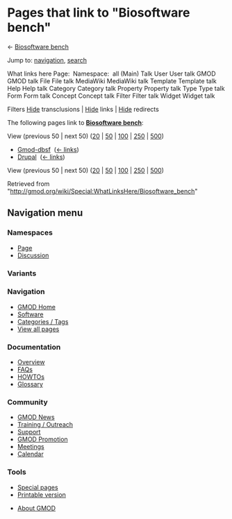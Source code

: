 <div id="mw-page-base" class="noprint">

</div>

<div id="mw-head-base" class="noprint">

</div>

<div id="content" class="mw-body" role="main">

<span id="top"></span>

<div id="mw-js-message" style="display:none;">

</div>



# <span dir="auto">Pages that link to "Biosoftware bench"</span>

<div id="bodyContent">

<div id="contentSub">

← [Biosoftware bench](/wiki/Biosoftware_bench "Biosoftware bench")

</div>

<div id="jump-to-nav" class="mw-jump">

Jump to: [navigation](#mw-navigation), [search](#p-search)

</div>

<div id="mw-content-text">

What links here Page:  Namespace:  all (Main) Talk User User talk GMOD
GMOD talk File File talk MediaWiki MediaWiki talk Template Template talk
Help Help talk Category Category talk Property Property talk Type Type
talk Form Form talk Concept Concept talk Filter Filter talk Widget
Widget talk

Filters
[Hide](/mediawiki/index.php?title=Special:WhatLinksHere/Biosoftware_bench&hidetrans=1 "Special:WhatLinksHere/Biosoftware bench")
transclusions \|
[Hide](/mediawiki/index.php?title=Special:WhatLinksHere/Biosoftware_bench&hidelinks=1 "Special:WhatLinksHere/Biosoftware bench")
links \|
[Hide](/mediawiki/index.php?title=Special:WhatLinksHere/Biosoftware_bench&hideredirs=1 "Special:WhatLinksHere/Biosoftware bench")
redirects

The following pages link to **[Biosoftware
bench](/wiki/Biosoftware_bench "Biosoftware bench")**:

View (previous 50 \| next 50)
([20](/mediawiki/index.php?title=Special:WhatLinksHere/Biosoftware_bench&limit=20 "Special:WhatLinksHere/Biosoftware bench")
\|
[50](/mediawiki/index.php?title=Special:WhatLinksHere/Biosoftware_bench&limit=50 "Special:WhatLinksHere/Biosoftware bench")
\|
[100](/mediawiki/index.php?title=Special:WhatLinksHere/Biosoftware_bench&limit=100 "Special:WhatLinksHere/Biosoftware bench")
\|
[250](/mediawiki/index.php?title=Special:WhatLinksHere/Biosoftware_bench&limit=250 "Special:WhatLinksHere/Biosoftware bench")
\|
[500](/mediawiki/index.php?title=Special:WhatLinksHere/Biosoftware_bench&limit=500 "Special:WhatLinksHere/Biosoftware bench"))

- [Gmod-dbsf](/wiki/Gmod-dbsf "Gmod-dbsf") ‎
  <span class="mw-whatlinkshere-tools">([←
  links](/mediawiki/index.php?title=Special:WhatLinksHere&target=Gmod-dbsf "Special:WhatLinksHere"))</span>
- [Drupal](/wiki/Drupal "Drupal") ‎
  <span class="mw-whatlinkshere-tools">([←
  links](/mediawiki/index.php?title=Special:WhatLinksHere&target=Drupal "Special:WhatLinksHere"))</span>

View (previous 50 \| next 50)
([20](/mediawiki/index.php?title=Special:WhatLinksHere/Biosoftware_bench&limit=20 "Special:WhatLinksHere/Biosoftware bench")
\|
[50](/mediawiki/index.php?title=Special:WhatLinksHere/Biosoftware_bench&limit=50 "Special:WhatLinksHere/Biosoftware bench")
\|
[100](/mediawiki/index.php?title=Special:WhatLinksHere/Biosoftware_bench&limit=100 "Special:WhatLinksHere/Biosoftware bench")
\|
[250](/mediawiki/index.php?title=Special:WhatLinksHere/Biosoftware_bench&limit=250 "Special:WhatLinksHere/Biosoftware bench")
\|
[500](/mediawiki/index.php?title=Special:WhatLinksHere/Biosoftware_bench&limit=500 "Special:WhatLinksHere/Biosoftware bench"))

</div>

<div class="printfooter">

Retrieved from
"<http://gmod.org/wiki/Special:WhatLinksHere/Biosoftware_bench>"

</div>

<div id="catlinks" class="catlinks catlinks-allhidden">

</div>

<div class="visualClear">

</div>

</div>

</div>

<div id="mw-navigation">

## Navigation menu

<div id="mw-head">



<div id="left-navigation">

<div id="p-namespaces" class="vectorTabs" role="navigation"
aria-labelledby="p-namespaces-label">

### Namespaces

- <span id="ca-nstab-main"><a href="/wiki/Biosoftware_bench" accesskey="c"
  title="View the content page [c]">Page</a></span>
- <span id="ca-talk"><a
  href="/mediawiki/index.php?title=Talk:Biosoftware_bench&amp;action=edit&amp;redlink=1"
  accesskey="t"
  title="Discussion about the content page [t]">Discussion</a></span>

</div>

<div id="p-variants" class="vectorMenu emptyPortlet" role="navigation"
aria-labelledby="p-variants-label">

### 

### Variants[](#)

<div class="menu">

</div>

</div>

</div>





</div>

</div>

</div>

<div id="mw-panel">

<div id="p-logo" role="banner">

<a href="/wiki/Main_Page"
style="background-image: url(http://gmod.org/images/GMOD-cogs.png);"
title="Visit the main page"></a>

</div>

<div id="p-Navigation" class="portal" role="navigation"
aria-labelledby="p-Navigation-label">

### Navigation

<div class="body">

- <span id="n-GMOD-Home">[GMOD Home](/wiki/Main_Page)</span>
- <span id="n-Software">[Software](/wiki/GMOD_Components)</span>
- <span id="n-Categories-.2F-Tags">[Categories /
  Tags](/wiki/Categories)</span>
- <span id="n-View-all-pages">[View all
  pages](/wiki/Special:AllPages)</span>

</div>

</div>

<div id="p-Documentation" class="portal" role="navigation"
aria-labelledby="p-Documentation-label">

### Documentation

<div class="body">

- <span id="n-Overview">[Overview](/wiki/Overview)</span>
- <span id="n-FAQs">[FAQs](/wiki/Category:FAQ)</span>
- <span id="n-HOWTOs">[HOWTOs](/wiki/Category:HOWTO)</span>
- <span id="n-Glossary">[Glossary](/wiki/Glossary)</span>

</div>

</div>

<div id="p-Community" class="portal" role="navigation"
aria-labelledby="p-Community-label">

### Community

<div class="body">

- <span id="n-GMOD-News">[GMOD News](/wiki/GMOD_News)</span>
- <span id="n-Training-.2F-Outreach">[Training /
  Outreach](/wiki/Training_and_Outreach)</span>
- <span id="n-Support">[Support](/wiki/Support)</span>
- <span id="n-GMOD-Promotion">[GMOD
  Promotion](/wiki/GMOD_Promotion)</span>
- <span id="n-Meetings">[Meetings](/wiki/Meetings)</span>
- <span id="n-Calendar">[Calendar](/wiki/Calendar)</span>

</div>

</div>

<div id="p-tb" class="portal" role="navigation"
aria-labelledby="p-tb-label">

### Tools

<div class="body">

- <span id="t-specialpages"><a href="/wiki/Special:SpecialPages" accesskey="q"
  title="A list of all special pages [q]">Special pages</a></span>
- <span id="t-print"><a
  href="/mediawiki/index.php?title=Special:WhatLinksHere/Biosoftware_bench&amp;printable=yes"
  rel="alternate" accesskey="p"
  title="Printable version of this page [p]">Printable version</a></span>

</div>

</div>

</div>

</div>

<div id="footer" role="contentinfo">

- <span id="footer-places-about">[About
  GMOD](/wiki/GMOD:About "GMOD:About")</span>

<!-- -->






</div>
